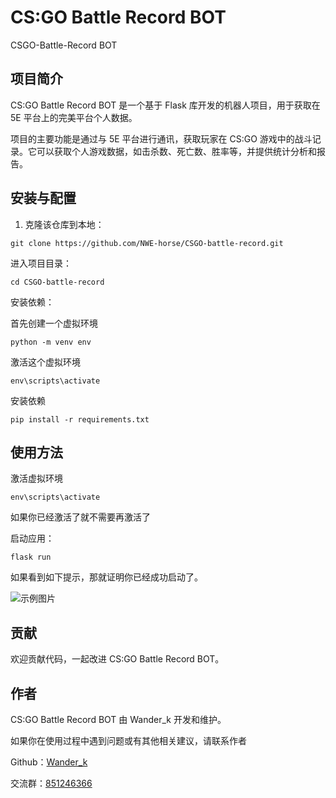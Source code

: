 # CS:GO Battle Record BOT
CSGO-Battle-Record BOT

## 项目简介

CS:GO Battle Record BOT 是一个基于 Flask 库开发的机器人项目，用于获取在 5E 平台上的完美平台个人数据。

项目的主要功能是通过与 5E 平台进行通讯，获取玩家在 CS:GO 游戏中的战斗记录。它可以获取个人游戏数据，如击杀数、死亡数、胜率等，并提供统计分析和报告。

## 安装与配置

1. 克隆该仓库到本地：

```shell
git clone https://github.com/NWE-horse/CSGO-battle-record.git
```

进入项目目录：
```shell
cd CSGO-battle-record
```
安装依赖：

首先创建一个虚拟环境
```shell
python -m venv env
```
激活这个虚拟环境
```shell
env\scripts\activate
```

安装依赖
```shell
pip install -r requirements.txt
```

## 使用方法
激活虚拟环境
```shell
env\scripts\activate
```
如果你已经激活了就不需要再激活了

启动应用：
```shell
flask run
```
如果看到如下提示，那就证明你已经成功启动了。

![示例图片](https://img1.imgtp.com/2023/08/03/MIricuNo.png)

## 贡献
欢迎贡献代码，一起改进 CS:GO Battle Record BOT。


## 作者
CS:GO Battle Record BOT 由 Wander_k 开发和维护。

如果你在使用过程中遇到问题或有其他相关建议，请联系作者

Github：[Wander_k](https://github.com/NWE-horse)

交流群：[851246366](http://qm.qq.com/cgi-bin/qm/qr?_wv=1027&k=MwbfDcuHauBBDElUtzZIiuePj6p53mYe&authKey=KAFbPYLbmw9eyN0ZsOxyXZIvJsKtsPIBUHLMj7oUiONzeLXXbe%2Bqiy1J6D59V05k&noverify=0&group_code=851246366)
